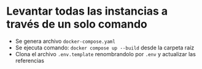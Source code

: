 # Levantar todas las instancias a través de un solo comando
- Se genera archivo `docker-compose.yaml`
- Se ejecuta comando: ```docker compose up --build``` desde la carpeta raíz
- Clona el archivo `.env.template` renombrandolo por `.env` y actualizar las referencias